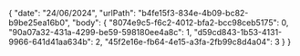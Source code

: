{ 
  "date": "24/06/2024",
  "urlPath": "b4fe15f3-834e-4b09-bc82-b9be25ea16b0",
  "body": {
  "8074e9c5-f6c2-4012-bfa2-bcc98ceb5175": 0,
  "90a07a32-431a-4299-be59-598180ee4a8c": 1,
  "d59cd843-1b53-4131-9966-641d41aa634b": 2,
  "45f2e16e-fb64-4e15-a3fa-2fb99c8d4a04": 3
}
}
